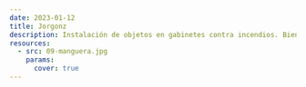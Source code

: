```yaml
---
date: 2023-01-12
title: Jorgonz
description: Instalación de objetos en gabinetes contra incendios. Bienal Internacional de Valparaíso, Chile. (2024)
resources:
  - src: 09-manguera.jpg
    params:
      cover: true
---
```


